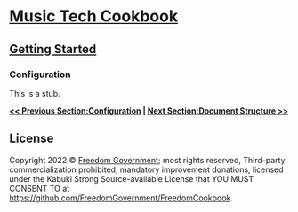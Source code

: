# [Music Tech Cookbook](../)

## [Getting Started](./)

### Configuration

This is a stub.

**[<< Previous Section:Configuration](./Configuration.md) | [Next Section:Document Structure >>](../DocumentStructure/)**

## License

Copyright 2022 © [Freedom Government](https://github.com/FreedomGovernment); most rights reserved, Third-party commercialization prohibited, mandatory improvement donations, licensed under the Kabuki Strong Source-available License that YOU MUST CONSENT TO at <https://github.com/FreedomGovernment/FreedomCookbook>.
